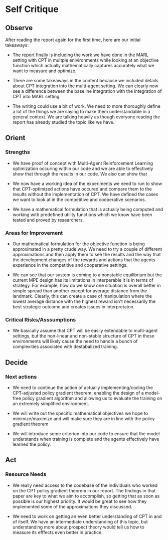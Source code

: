 # Self Critique

## Observe

After reading the report again for the first time, here are our initial takeaways:

- The report finally is including the work we have done in the MARL setting with CPT in multple enivironments while looking at an objective function which actually mathematically captures accurately what we want to measure and optimize.

- There are some takeaways in the content because we included details about CPT integration into the multi-agent setting. We can clearly now see a difference between the baseline integration with the integration of CPT into MARL setting.

- The writing could use a bit of work. We need to more thoroughly define a lot of the things we are saying to make them understandable in a general context. We are talking heavily as though everyone reading the report has already studied the topic like we have.

## Orient

### Strengths

- We have proof of concept with Multi-Agent Reinforcement Learning optimization occuring within our code and we are able to effectively show that through the results in our code. We also can show that 

- We now have a working idea of the experiments we need to run to show that CPT-optimized actions have occured and compare them to the results without the implementation of CPT. We have defined the cases we want to look at in the competitive and cooperative scenarios.

- We have a mathematical formulation that is actually being computed and working with predefined utility functions which we know have been tested and proved by researchers. 


### Areas for Improvement

- Our mathematical formulation for the objective function is being approximated in a pretty crude way. We need to try a couple of different approximations and then apply them to see the results and the way that the development changes of the rewards and actions that the agents experience in the competitive and cooperative settings.

- We can see that our system is coming to a nonstable equilibrium but the current MPE design has its limitations in interperable it is in terms of strategy. For example, how do we know one situation is overall better in simple spread than another except for average distance from the landmark. Clearly, this can create a case of manipulation where the lowest average distance with the highest reward isn't necessarily the best strategic outcome and creates issues in interpretaton.



### Critical Risks/Asssumptions

- We basically assume that CPT will be easily extendable to multi-agent settings, but the non-linear and non-stable structure of CPT in these environments will likely cause the need to handle a bunch of complexities associated  with destabalized training.



## Decide

### Next actions

- We need to continue the action of actually implementing/coding the CPT-adjusted policy gradient theorem, enabling the design of a model-free policy gradient algorithm and allowing us to evaluate the training on an extremely simplified environment.

- We will write out the specific mathematical objectives we hope to minimize/maximize and will make sure they are in line with the policy gradient theorem

- We will introduce some criterion into our code to ensure that the model understands when training is complete and the agents effectively have learned the policy.

## Act


### Resource Needs

- We really need access to the codebase of the individuals who worked on the CPT policy gradient theorem in our report. The findings in that paper are key to what we aim to accomplish, so getting that as soon as possible is our highest priority. It would be great to see how they implemented some of the approximations they discussed.

- We need to work on getting an even better understanding of CPT in and of itself. We have an intermediate understanding of this topic, but understanding more about prospect theory would tell us how to measure its efffects even better in practice.